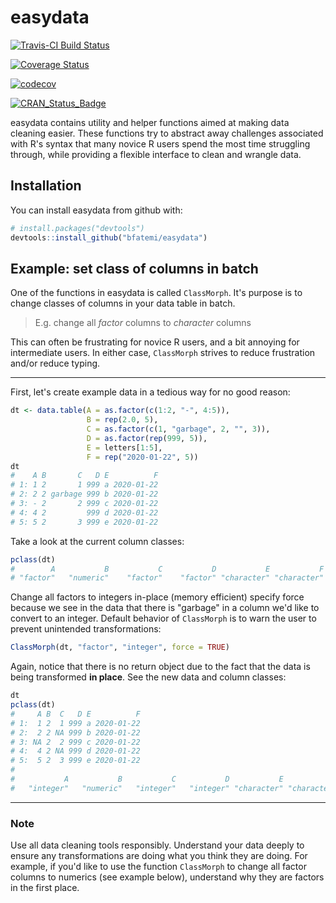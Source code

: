 # easydata 

[![Travis-CI Build Status](https://travis-ci.org/bfatemi/easydata.svg?branch=master)](https://travis-ci.org/bfatemi/easydata)

[![Coverage Status](https://img.shields.io/codecov/c/github/bfatemi/easydata/master.svg)](https://codecov.io/github/bfatemi/easydata?branch=master)

[![codecov](https://codecov.io/gh/bfatemi/easydata/branch/master/graph/badge.svg)](https://codecov.io/gh/bfatemi/easydata)

[![CRAN_Status_Badge](http://www.r-pkg.org/badges/version/easydata)](https://cran.r-project.org/package=easydata)


easydata contains utility and helper functions aimed at making data cleaning easier. These functions try to abstract away challenges associated with R's syntax that many novice R users spend the most time struggling through, while providing a flexible interface to clean and wrangle data.

## Installation

You can install easydata from github with:

```R
# install.packages("devtools")
devtools::install_github("bfatemi/easydata")
```

## Example: set class of columns in batch

One of the functions in easydata is called `ClassMorph`. It's purpose is to change classes of columns in your data table in batch. 

> E.g. change all *factor* columns to *character* columns 

This can often be frustrating for novice R users, and a bit annoying for intermediate users. In either case, `ClassMorph` strives to reduce frustration and/or reduce typing.

***

First, let's create example data in a tedious way for no good reason:

```R
dt <- data.table(A = as.factor(c(1:2, "-", 4:5)),
                 B = rep(2.0, 5),
                 C = as.factor(c(1, "garbage", 2, "", 3)),
                 D = as.factor(rep(999, 5)),
                 E = letters[1:5],
                 F = rep("2020-01-22", 5))
dt
#    A B       C   D E          F
# 1: 1 2       1 999 a 2020-01-22
# 2: 2 2 garbage 999 b 2020-01-22
# 3: - 2       2 999 c 2020-01-22
# 4: 4 2         999 d 2020-01-22
# 5: 5 2       3 999 e 2020-01-22
```

Take a look at the current column classes:

```R
pclass(dt)
#        A           B           C           D           E           F 
# "factor"   "numeric"    "factor"    "factor" "character" "character" 
```

Change all factors to integers in-place (memory efficient) specify force because we see in the data that there is "garbage" in a column we'd like to convert to an integer. Default behavior of `ClassMorph` is to warn the user to prevent unintended transformations:

```R
ClassMorph(dt, "factor", "integer", force = TRUE)
```

Again, notice that there is no return object due to the fact that the data is being transformed **in place**. See the new data and column classes:

```R
dt
pclass(dt)
#     A B  C   D E          F
# 1:  1 2  1 999 a 2020-01-22
# 2:  2 2 NA 999 b 2020-01-22
# 3: NA 2  2 999 c 2020-01-22
# 4:  4 2 NA 999 d 2020-01-22
# 5:  5 2  3 999 e 2020-01-22
#
#           A           B           C           D           E           F 
#   "integer"   "numeric"   "integer"   "integer" "character" "character" 
```

***

### Note
Use all data cleaning tools responsibly. Understand your data deeply to ensure any transformations are doing what you think they are doing. For example, if you'd like to use the function `ClassMorph` to change all factor columns to numerics (see example below), understand why they are factors in the first place. 